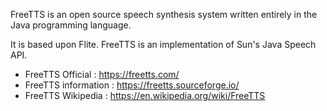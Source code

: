 FreeTTS is an open source speech synthesis system written entirely in the Java programming language.

It is based upon Flite. FreeTTS is an implementation of Sun's Java Speech API.

- FreeTTS Official : https://freetts.com/
- FreeTTS information : https://freetts.sourceforge.io/
- FreeTTS Wikipedia : https://en.wikipedia.org/wiki/FreeTTS
